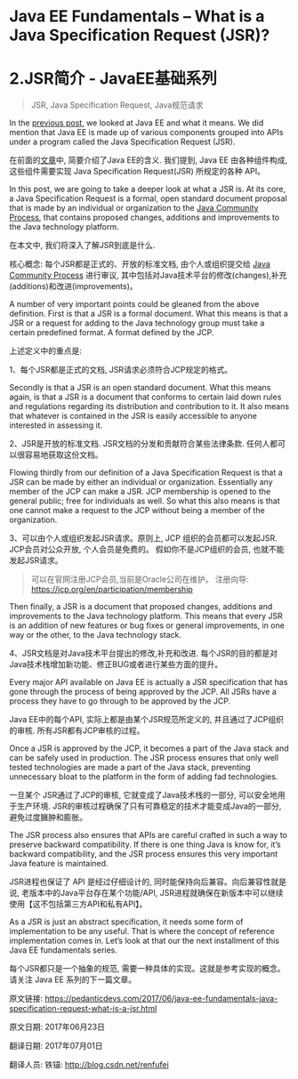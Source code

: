 # Java EE Fundamentals – What is a Java Specification Request (JSR)?

# 2.JSR简介 - JavaEE基础系列

> JSR, Java Specification Request, Java规范请求

In the [previous post](https://pedanticdevs.com/2017/06/java-ee-fundamentals-what-is-java-ee.html), we looked at Java EE and what it means. We did mention that Java EE is made up of various components grouped into APIs under a program called the Java Specification Request (JSR).

在前面的[文章](https://pedanticdevs.com/2017/06/java-ee-fundamentals-what-is-java-ee.html)中, 简要介绍了Java EE的含义. 我们提到, Java EE 由各种组件构成, 这些组件需要实现 Java Specification Request(JSR) 所规定的各种 API。


In this post, we are going to take a deeper look at what a JSR is. At its core, a Java Specification Request is a formal, open standard document proposal that is made by an individual or organization to the [Java Community Process](http://jcp.org/), that contains proposed changes, additions and improvements to the Java technology platform.

在本文中, 我们将深入了解JSR到底是什么. 

核心概念: 每个JSR都是正式的、开放的标准文档, 由个人或组织提交给 [Java Community Process](http://jcp.org/) 进行审议, 其中包括对Java技术平台的修改(changes),补充(additions)和改进(improvements)。


A number of very important points could be gleaned from the above definition. First is that a JSR is a formal document. What this means is that a JSR or a request for adding to the Java technology group must take a certain predefined format. A format defined by the JCP.

上述定义中的重点是: 

1、每个JSR都是正式的文档, JSR请求必须符合JCP规定的格式。


Secondly is that a JSR is an open standard document. What this means again, is that a JSR is a document that conforms to certain laid down rules and regulations regarding its distribution and contribution to it. It also means that whatever is contained in the JSR is easily accessible to anyone interested in assessing it.

2、JSR是开放的标准文档. JSR文档的分发和贡献符合某些法律条款. 任何人都可以很容易地获取这份文档。


Flowing thirdly from our definition of a Java Specification Request is that a JSR can be made by either an individual or organization. Essentially any member of the JCP can make a JSR. JCP membership is opened to the general public; free for individuals as well. So what this also means is that one cannot make a request to the JCP without being a member of the organization.

3、可以由个人或组织发起JSR请求。原则上, JCP 组织的会员都可以发起JSR. JCP会员对公众开放, 个人会员是免费的。 假如你不是JCP组织的会员, 也就不能发起JSR请求。

> 可以在官网注册JCP会员,当前是Oracle公司在维护。 注册向导: <https://jcp.org/en/participation/membership>


Then finally, a JSR is a document that proposed changes, additions and improvements to the Java technology platform. This means that every JSR is an addition of new features or bug fixes or general improvements, in one way or the other, to the Java technology stack.

4、JSR文档是对Java技术平台提出的修改,补充和改进. 每个JSR的目的都是对Java技术栈增加新功能、修正BUG或者进行某些方面的提升。


Every major API available on Java EE is actually a JSR specification that has gone through the process of being approved by the JCP. All JSRs have a process they have to go through to be approved by the JCP.

Java EE中的每个API, 实际上都是由某个JSR规范所定义的, 并且通过了JCP组织的审核. 所有JSR都有JCP审核的过程。


Once a JSR is approved by the JCP, it becomes a part of the Java stack and can be safely used in production. The JSR process ensures that only well tested technologies are made a part of the Java stack, preventing unnecessary bloat to the platform in the form of adding fad technologies.

一旦某个 JSR通过了JCP的审核, 它就变成了Java技术栈的一部分, 可以安全地用于生产环境. JSR的审核过程确保了只有可靠稳定的技术才能变成Java的一部分, 避免过度臃肿和膨胀。


The JSR process also ensures that APIs are careful crafted in such a way to preserve backward compatibility. If there is one thing Java is know for, it’s backward compatibility, and the JSR process ensures this very important Java feature is maintained.

JSR进程也保证了 API 是经过仔细设计的, 同时能保持向后兼容。向后兼容性就是说, 老版本中的Java平台存在某个功能/API, JSR进程就确保在新版本中可以继续使用【这不包括第三方API和私有API】。


As a JSR is just an abstract specification, it needs some form of implementation to be any useful. That is where the concept of reference implementation comes in. Let’s look at that our the next installment of this Java EE fundamentals series.


每个JSR都只是一个抽象的规范, 需要一种具体的实现。这就是参考实现的概念。请关注 Java EE 系列的下一篇文章。




原文链接: <https://pedanticdevs.com/2017/06/java-ee-fundamentals-java-specification-request-what-is-a-jsr.html>

原文日期: 2017年06月23日

翻译日期: 2017年07月01日

翻译人员: 铁锚: <http://blog.csdn.net/renfufei>

